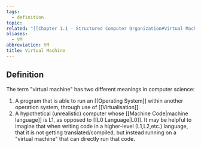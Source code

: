 ```yaml
---
tags:
  - definition
topic: 
related: "[[Chapter 1.1 - Structured Computer Organization#Virtual Machines]]"
aliases:
  - VM
abbreviation: VM
title: Virtual Machine
---
```

## Definition
The term "virtual machine" has two different meanings in computer science:
1) A program that is able to run an [[Operating System]] within another operation system, through use of [[Virtualisation]].
2) A hypothetical (unrealistic) computer whose [[Machine Code|machine language]] is L1, as opposed to [[L0 Language|L0]]. It may be helpful to imagine that when writing code in a higher-level (L1,L2,etc.) language, that it is not getting translated/compiled, but instead running on a "virtual machine" that can directly run that code.